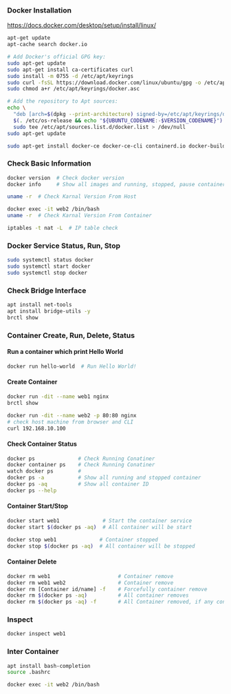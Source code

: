 
### Docker Installation 
https://docs.docker.com/desktop/setup/install/linux/

```bash
apt-get update
apt-cache search docker.io
```

```bash
# Add Docker's official GPG key:
sudo apt-get update
sudo apt-get install ca-certificates curl
sudo install -m 0755 -d /etc/apt/keyrings
sudo curl -fsSL https://download.docker.com/linux/ubuntu/gpg -o /etc/apt/keyrings/docker.asc
sudo chmod a+r /etc/apt/keyrings/docker.asc

# Add the repository to Apt sources:
echo \
  "deb [arch=$(dpkg --print-architecture) signed-by=/etc/apt/keyrings/docker.asc] https://download.docker.com/linux/ubuntu \
  $(. /etc/os-release && echo "${UBUNTU_CODENAME:-$VERSION_CODENAME}") stable" | \
  sudo tee /etc/apt/sources.list.d/docker.list > /dev/null
sudo apt-get update
```

```bash
sudo apt-get install docker-ce docker-ce-cli containerd.io docker-buildx-plugin docker-compose-plugin
```

### Check Basic Information 
```bash
docker version  # Check docker version 
docker info     # Show all images and running, stopped, pause container

uname -r  # Check Karnal Version From Host

docker exec -it web2 /bin/bash
uname -r  # Check Karnal Version From Container

iptables -t nat -L  # IP table check 
```


### Docker Service Status, Run, Stop
```bash
sudo systemctl status docker
sudo systemctl start docker
sudo systemctl stop docker
```

### Check Bridge Interface 
```bash
apt install net-tools
apt install bridge-utils -y
brctl show
```

### Container Create, Run, Delete, Status
#### Run a container which print Hello World
```bash
docker run hello-world  # Run Hello World!
```

#### Create Container
```bash
docker run -dit --name web1 nginx
brctl show

docker run -dit --name web2 -p 80:80 nginx
# check host machine from browser and CLI
curl 192.168.10.100


```

#### Check Container Status
```bash
docker ps              # Check Running Conatiner
docker container ps    # Check Running Conatiner
watch docker ps        # 
docker ps -a           # Show all running and stopped container 
docker ps -aq          # Show all container ID
docker ps --help
```



#### Container Start/Stop
```bash
docker start web1              # Start the container service
docker start $(docker ps -aq)  # All container will be start 

docker stop web1              # Container stopped
docker stop $(docker ps -aq)  # All container will be stopped 
```
#### Container Delete
```bash
docker rm web1                      # Container remove 
docker rm web1 web2                 # Container remove 
docker rm [Container id/name] -f    # Forcefully container remove
docker rm $(docker ps -aq)          # All container removes
docker rm $(docker ps -aq) -f       # All Container removed, if any container running state, it will be removed.
```

### Inspect
```bash
docker inspect web1

```



### Inter Container
```bash
apt install bash-completion
source .bashrc

docker exec -it web2 /bin/bash
```


